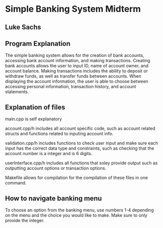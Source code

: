 # Simple Banking System Midterm
## Luke Sachs

## Program Explanation
The simple banking system allows for the creation of bank accounts, accessing bank account information, and making transactions. Creating bank accounts allows the user to input ID, name of account owner, and account balance. Making transactions includes the ability to deposit or withdraw funds, as well as transfer funds between accounts. When displaying the account information, the user is able to choose between accessing personal information, transaction history, and account statements. 

## Explanation of files
main.cpp is self explanatory

account.cpp/h includes all account specific code, such as account related structs and functions related to inputing account info.

validation.cpp/h includes functions to check user input and make sure each input has the correct data type and constraints, such as checking that the account number is a integer and is 6 digits.

userInterface.cpp/h includes all functions that soley provide output such as outputting account options or transaction options.

Makefile allows for compilation for the compilation of these files in one command.

## How to navigate banking menu
To choose an option from the banking menu, use numbers 1-4 depending on the menu and the choice you would like to make. Make sure to only provide the integer. 